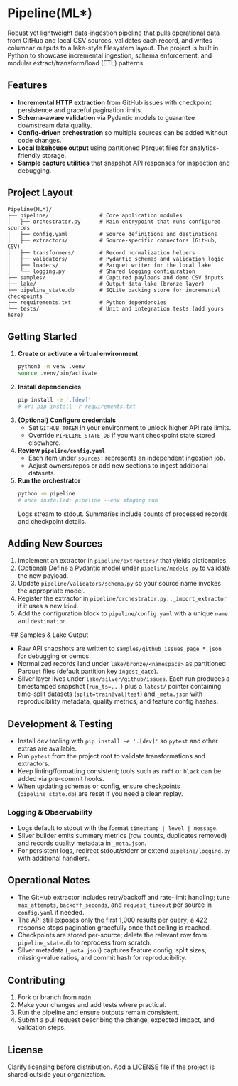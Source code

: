 # Pipeline(ML*)

Robust yet lightweight data-ingestion pipeline that pulls operational data from GitHub and local CSV sources, validates each record, and writes columnar outputs to a lake-style filesystem layout. The project is built in Python to showcase incremental ingestion, schema enforcement, and modular extract/transform/load (ETL) patterns.

## Features
- **Incremental HTTP extraction** from GitHub issues with checkpoint persistence and graceful pagination limits.
- **Schema-aware validation** via Pydantic models to guarantee downstream data quality.
- **Config-driven orchestration** so multiple sources can be added without code changes.
- **Local lakehouse output** using partitioned Parquet files for analytics-friendly storage.
- **Sample capture utilities** that snapshot API responses for inspection and debugging.

## Project Layout
```
Pipeline(ML*)/
├── pipeline/                # Core application modules
│   ├── orchestrator.py      # Main entrypoint that runs configured sources
│   ├── config.yaml          # Source definitions and destinations
│   ├── extractors/          # Source-specific connectors (GitHub, CSV)
│   ├── transformers/        # Record normalization helpers
│   ├── validators/          # Pydantic schemas and validation logic
│   ├── loaders/             # Parquet writer for the local lake
│   └── logging.py           # Shared logging configuration
├── samples/                 # Captured payloads and demo CSV inputs
├── lake/                    # Output data lake (bronze layer)
├── pipeline_state.db        # SQLite backing store for incremental checkpoints
├── requirements.txt         # Python dependencies
└── tests/                   # Unit and integration tests (add yours here)
```

## Getting Started
1. **Create or activate a virtual environment**
   ```bash
   python3 -m venv .venv
   source .venv/bin/activate
   ```
2. **Install dependencies**
   ```bash
   pip install -e '.[dev]'
   # or: pip install -r requirements.txt
   ```
3. **(Optional) Configure credentials**
   - Set `GITHUB_TOKEN` in your environment to unlock higher API rate limits.
   - Override `PIPELINE_STATE_DB` if you want checkpoint state stored elsewhere.
4. **Review `pipeline/config.yaml`**
   - Each item under `sources:` represents an independent ingestion job.
   - Adjust owners/repos or add new sections to ingest additional datasets.
5. **Run the orchestrator**
   ```bash
   python -m pipeline
   # once installed: pipeline --env staging run
   ```
   Logs stream to stdout. Summaries include counts of processed records and checkpoint details.

## Adding New Sources
1. Implement an extractor in `pipeline/extractors/` that yields dictionaries.
2. (Optional) Define a Pydantic model under `pipeline/models.py` to validate the new payload.
3. Update `pipeline/validators/schema.py` so your source name invokes the appropriate model.
4. Register the extractor in `pipeline/orchestrator.py::_import_extractor` if it uses a new `kind`.
5. Add the configuration block to `pipeline/config.yaml` with a unique `name` and `destination`.

-## Samples & Lake Output
- Raw API snapshots are written to `samples/github_issues_page_*.json` for debugging or demos.
- Normalized records land under `lake/bronze/<namespace>` as partitioned Parquet files (default partition key `ingest_date`).
- Silver layer lives under `lake/silver/github/issues`. Each run produces a timestamped snapshot (`run_ts=...`) plus a `latest/` pointer containing time-split datasets (`split=train|val|test`) and `_meta.json` with reproducibility metadata, quality metrics, and feature config hashes.

## Development & Testing
- Install dev tooling with `pip install -e '.[dev]'` so `pytest` and other extras are available.
- Run `pytest` from the project root to validate transformations and extractors.
- Keep linting/formatting consistent; tools such as `ruff` or `black` can be added via pre-commit hooks.
- When updating schemas or config, ensure checkpoints (`pipeline_state.db`) are reset if you need a clean replay.

### Logging & Observability
- Logs default to stdout with the format `timestamp | level | message`.
- Silver builder emits summary metrics (row counts, duplicates removed) and records quality metadata in `_meta.json`.
- For persistent logs, redirect stdout/stderr or extend `pipeline/logging.py` with additional handlers.

## Operational Notes
- The GitHub extractor includes retry/backoff and rate-limit handling; tune `max_attempts`, `backoff_seconds`, and `request_timeout` per source in `config.yaml` if needed.
- The API still exposes only the first 1,000 results per query; a 422 response stops pagination gracefully once that ceiling is reached.
- Checkpoints are stored per-source; delete the relevant row from `pipeline_state.db` to reprocess from scratch.
- Silver metadata (`_meta.json`) captures feature config, split sizes, missing-value ratios, and commit hash for reproducibility.

## Contributing
1. Fork or branch from `main`.
2. Make your changes and add tests where practical.
3. Run the pipeline and ensure outputs remain consistent.
4. Submit a pull request describing the change, expected impact, and validation steps.

## License
Clarify licensing before distribution. Add a LICENSE file if the project is shared outside your organization.
